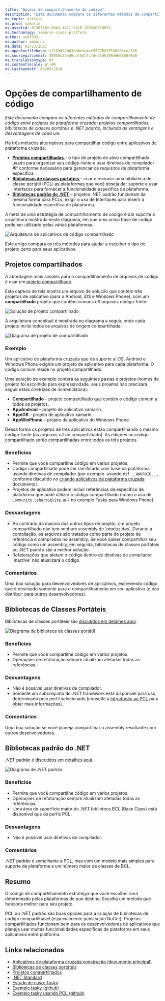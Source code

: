 ```yaml
---
title: "Opções de compartilhamento de código"
description: "Este documento compara os diferentes métodos de compartilhamento de código entre projetos de plataforma cruzada: projetos compartilhados, bibliotecas de classes portáteis e .NET padrão, incluindo as vantagens e desvantagens de cada um."
ms.topic: article
ms.prod: xamarin
ms.assetid: B73675D2-09A3-14C1-E41E-20352B819B53
ms.technology: xamarin-cross-platform
author: asb3993
ms.author: amburns
ms.date: 03/23/2017
ms.openlocfilehash: e7289d92043bdbe9e4ec55776835530f8ccec526
ms.sourcegitcommit: 30055c534d9caf5dffcfdeafd6f08e666fb870a8
ms.translationtype: MT
ms.contentlocale: pt-BR
ms.lasthandoff: 03/09/2018
---
```

# <a name="sharing-code-options"></a>Opções de compartilhamento de código

_Este documento compara os diferentes métodos de compartilhamento de código entre projetos de plataforma cruzada: projetos compartilhados, bibliotecas de classes portáteis e .NET padrão, incluindo as vantagens e desvantagens de cada um._

Há três métodos alternativos para compartilhar código entre aplicativos de plataforma cruzada:

-   [**Projetos compartilhados** ](#Shared_Projects) – o tipo de projeto de ativo compartilhado usado para organizar seu código-fonte e usar diretivas de compilador #if conforme necessário para gerenciar os requisitos de plataforma específica.
-   [**Bibliotecas de classes portáteis** ](#Portable_Class_Libraries) – criar direcionar uma biblioteca de classe portátil (PCL) as plataformas que você deseja dar suporte e usar Interfaces para fornecer a funcionalidade específica de plataforma.
-   [**Bibliotecas padrão do .NET** ](#Net_Standard) – projetos .NET padrão funcionam da mesma forma para PCLs, exigir o uso de Interfaces para inserir a funcionalidade específica de plataforma.

A meta de uma estratégia de compartilhamento de código é dar suporte a arquitetura mostrada neste diagrama, em que uma única base de código pode ser utilizado pelas várias plataformas.

 ![](code-sharing-images/conceptualarchitecture.png "Arquitetura de aplicativos de código compartilhado")

Este artigo compara os três métodos para ajudar a escolher o tipo de projeto certo para seus aplicativos.

<a name="Shared_Projects" />

## <a name="shared-projects"></a>Projetos compartilhados

A abordagem mais simples para o compartilhamento de arquivos de código é usar um [projeto compartilhado](~/cross-platform/app-fundamentals/shared-projects.md).

Esta captura de tela mostra um arquivo de solução que contém três projetos de aplicativo (para o Android, iOS e Windows Phone), com um **compartilhado** projeto que contém comuns c# arquivos código-fonte:

 ![](code-sharing-images/sharedsolution.png "Solução de projeto compartilhado")

A arquitetura conceitual é mostrada no diagrama a seguir, onde cada projeto inclui todos os arquivos de origem compartilhada:

 ![](code-sharing-images/sharedassetproject.png "Diagrama de projeto de compartilhado")


### <a name="example"></a>Exemplo

Um aplicativo de plataforma cruzada que dá suporte a iOS, Android e Windows Phone exigiria um projeto de aplicativo para cada plataforma. O código comum reside no projeto compartilhado.

Uma solução de exemplo conterá as seguintes pastas e projetos (nomes de projeto foi escolhido para expressividade, seus projetos não precisará seguir estas diretrizes de nomenclatura):

-   **Compartilhado** – projeto compartilhado que contém o código comum a todos os projetos.
-   **AppAndroid** – projeto de aplicativo xamarin.
-   **AppiOS** – projeto de aplicativo xamarin.
-   **AppWinPhone** – projeto de aplicativo do Windows Phone.


Dessa forma os projetos de três aplicativos estão compartilhando o mesmo código-fonte (os arquivos c# no compartilhado). As edições no código compartilhado serão compartilhadas entre todos os três projetos.


### <a name="benefits"></a>Benefícios

-  Permite que você compartilhe código em vários projetos.
-  Código compartilhado pode ser ramificado com base na plataforma usando diretivas de compilador (por exemplo. usando `#if __ANDROID__` , conforme discutido no [criando aplicativos de plataforma cruzada](~/cross-platform/app-fundamentals/building-cross-platform-applications/index.md) documento).
-  Projetos de aplicativo podem incluir referências de específico de plataforma que pode utilizar o código compartilhado (como o uso de `Community.CsharpSqlite.WP7` no exemplo Tasky para Windows Phone).



### <a name="disadvantages"></a>Desvantagens

-  Ao contrário da maioria dos outros tipos de projeto, um projeto compartilhado não tem nenhum assembly de 'produzidos'. Durante a compilação, os arquivos são tratados como parte do projeto de referência e compilados no assembly. Se você quiser compartilhar seu código como um assembly, em seguida, bibliotecas de classes portáteis ou .NET padrão são a melhor solução.
-  Refatorações que afetam o código dentro de diretivas de compilador 'inactive' não atualizará o código.


 <a name="Shared_Remarks" />

### <a name="remarks"></a>Comentários

Uma boa solução para desenvolvedores de aplicativos, escrevendo código que é destinado somente para o compartilhamento em seu aplicativo (e não distribuir para outros desenvolvedores).

 <a name="Portable_Class_Libraries" />


## <a name="portable-class-libraries"></a>Bibliotecas de Classes Portáteis


Bibliotecas de classes portáteis são [discutidos em detalhes aqui](~/cross-platform/app-fundamentals/pcl.md).

 ![](code-sharing-images/portableclasslibrary.png "Diagrama de biblioteca de classes portátil")


### <a name="benefits"></a>Benefícios

-  Permite que você compartilhe código em vários projetos.
-  Operações de refatoração sempre atualizam afetadas todas as referências.


### <a name="disadvantages"></a>Desvantagens

-  Não é possível usar diretivas de compilador.
-  Somente um subconjunto do .NET framework está disponível para uso, determinado pelo perfil selecionado (consulte a [Introdução ao PCL](~/cross-platform/app-fundamentals/pcl.md) para obter mais informações).


### <a name="remarks"></a>Comentários

Uma boa solução se você planeja compartilhar o assembly resultante com outros desenvolvedores.



<a name="Net_Standard" />

## <a name="net-standard-libraries"></a>Bibliotecas padrão do .NET

.NET padrão é [discutidos em detalhes aqui](~/cross-platform/app-fundamentals/net-standard.md).

![](code-sharing-images/netstandard.png "Diagrama de .NET padrão")

### <a name="benefits"></a>Benefícios

-  Permite que você compartilhe código em vários projetos.
-  Operações de refatoração sempre atualizam afetadas todas as referências.
-  Uma área de superfície maior do .NET biblioteca BCL (Base Class) está disponível que os perfis PCL.

### <a name="disadvantages"></a>Desvantagens

 -  Não é possível usar diretivas de compilador.

### <a name="remarks"></a>Comentários

.NET padrão é semelhante a PCL, mas com um modelo mais simples para suporte de plataforma e um número maior de classes de BCL.



## <a name="summary"></a>Resumo

O código de compartilhamento estratégia que você escolher será determinado pelas plataformas de que destino. Escolha um método que funciona melhor para seu projeto.

PCL ou .NET padrão são boas opções para a criação de bibliotecas de código compartilhável (especialmente publicação NuGet). Projetos compartilhados funcionam bem para os desenvolvedores de aplicativos que planeja usar muitas funcionalidades específicas de plataforma em seus aplicativos entre platforma.


## <a name="related-links"></a>Links relacionados

- [Aplicativos de plataforma cruzada construção (documento principal)](~/cross-platform/app-fundamentals/building-cross-platform-applications/index.md)
- [Bibliotecas de classes portáteis](~/cross-platform/app-fundamentals/pcl.md)
- [Projetos compartilhados](~/cross-platform/app-fundamentals/shared-projects.md)
- [.NET Standard](~/cross-platform/app-fundamentals/net-standard.md)
- [Estudo de caso: Tasky](~/cross-platform/app-fundamentals/building-cross-platform-applications/case-study-tasky.md)
- [Exemplo tasky (github)](https://github.com/xamarin/mobile-samples/tree/master/Tasky)
- [Exemplo tasky usando PCL (github)](https://github.com/xamarin/mobile-samples/tree/master/TaskyPortable)
